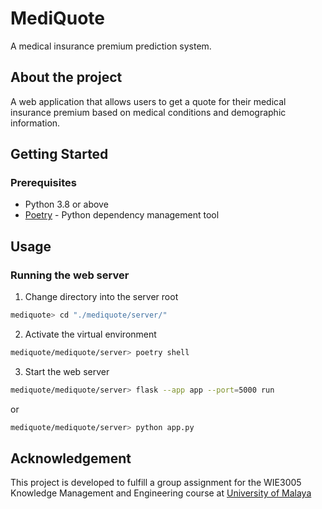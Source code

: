 # MediQuote
A medical insurance premium prediction system.

## About the project
A web application that allows users to get a quote for their medical insurance premium based on medical conditions and demographic information. 

## Getting Started

### Prerequisites

- Python 3.8 or above
- [Poetry](https://python-poetry.org/) - Python dependency management tool

## Usage

### Running the web server

1. Change directory into the server root
```sh
mediquote> cd "./mediquote/server/"
```
2. Activate the virtual environment
```sh
mediquote/mediquote/server> poetry shell
```
3. Start the web server
```sh
mediquote/mediquote/server> flask --app app --port=5000 run
``` 
or 
```sh
mediquote/mediquote/server> python app.py
```


## Acknowledgement
This project is developed to fulfill a group assignment for the WIE3005 Knowledge Management and Engineering course at [University of Malaya](https://www.um.edu.my/)